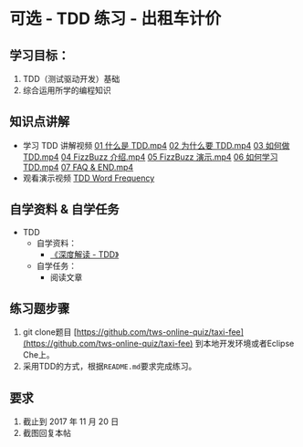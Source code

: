 # 可选 - TDD 练习 - 出租车计价

## 学习目标：

1. TDD（测试驱动开发）基础
2. 综合运用所学的编程知识

## 知识点讲解

- 学习 TDD 讲解视频
  [01 什么是 TDD.mp4](https://codingstyle-cn.b0.upaiyun.com/video/tws-online/tdd/01%20%E4%BB%80%E4%B9%88%E6%98%AF%20TDD.mp4)
  [02 为什么要 TDD.mp4](https://codingstyle-cn.b0.upaiyun.com/video/tws-online/tdd/02%20%E4%B8%BA%E4%BB%80%E4%B9%88%E8%A6%81%20TDD.mp4)
  [03 如何做 TDD.mp4](https://codingstyle-cn.b0.upaiyun.com/video/tws-online/tdd/03%20%E5%A6%82%E4%BD%95%E5%81%9A%20TDD.mp4)
  [04 FizzBuzz 介绍.mp4](https://codingstyle-cn.b0.upaiyun.com/video/tws-online/tdd/04%20FizzBuzz%20%E4%BB%8B%E7%BB%8D.mp4)
  [05 FizzBuzz 演示.mp4](https://codingstyle-cn.b0.upaiyun.com/video/tws-online/tdd/05%20FizzBuzz%20%E6%BC%94%E7%A4%BA.mp4)
  [06 如何学习 TDD.mp4](https://codingstyle-cn.b0.upaiyun.com/video/tws-online/tdd/06%20%E5%A6%82%E4%BD%95%E5%AD%A6%E4%B9%A0%20TDD.mp4)
  [07 FAQ & END.mp4](https://codingstyle-cn.b0.upaiyun.com/video/tws-online/tdd/07%20FAQ%20&%20END.mp4)
- 观看演示视频 [TDD Word Frequency](https://www.bilibili.com/video/av9208705/)

## 自学资料 & 自学任务

- TDD
  - 自学资料：
    - [《深度解读 - TDD》](http://www.jianshu.com/p/62f16cd4fef3)
  - 自学任务：
    - 阅读文章

## 练习题步骤

1. git clone题目 [https://github.com/tws-online-quiz/taxi-fee](https://github.com/tws-online-quiz/taxi-fee) 到本地开发环境或者Eclipse Che上。
2. 采用TDD的方式，根据`README.md`要求完成练习。

## 要求

1. 截止到 2017 年 11 月 20 日
2. 截图回复本帖